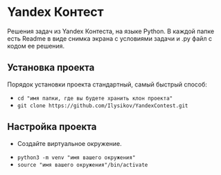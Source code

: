 Yandex Контест
==============

Решения задач из Yandex Контеста, на языке Python. 
В каждой папке есть Readme в виде снимка экрана с условиями задачи и .py файл с кодом ее решения.

Установка проекта
-----------------
Порядок установки проекта стандартный, самый быстрый способ:
- `cd "имя папки, где вы будете хранить клон проекта"`
- `git clone https://github.com/Ilysikov/YandexContest.git`

Настройка проекта
------------------
* Создайте виртуальное окружение. 
- `python3 -m venv "имя вашего окружения"`
- `source "имя вашего окружения"/bin/activate`
